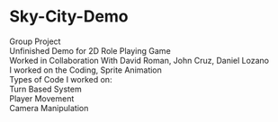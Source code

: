 # Sky-City-Demo
Group Project <br />
Unfinished Demo for 2D Role Playing Game <br />
Worked in Collaboration With David Roman, John Cruz, Daniel Lozano <br />
I worked on the Coding, Sprite Animation <br />
Types of Code I worked on: <br />
Turn Based System <br />
Player Movement <br />
Camera Manipulation <br />

